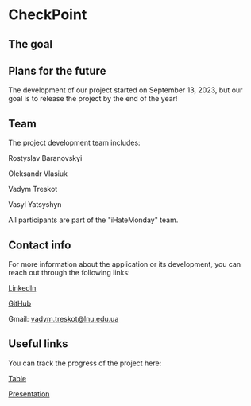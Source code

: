 # CheckPoint
## The goal

## Plans for the future
The development of our project started on September 13, 2023, but our goal is to release the project by the end of the year!  

## Team
The project development team includes:

Rostyslav Baranovskyi

Oleksandr Vlasiuk

Vadym Treskot

Vasyl Yatsyshyn

All participants are part of the "iHateMonday" team.

## Contact info
For more information about the application or its development, you can reach out through the following links:

[LinkedIn](https://www.linkedin.com/in/vadym-treskot-b92b34290/)

[GitHub](https://github.com/Vadum-cmd)

Gmail: vadym.treskot@lnu.edu.ua

## Useful links
You can track the progress of the project here:

[Table](https://github.com/users/Vadum-cmd/projects/2)

[Presentation]()
